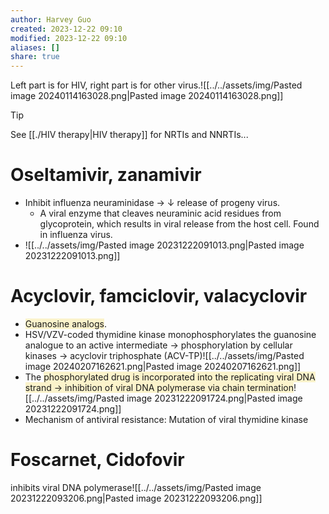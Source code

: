 ```yaml
---
author: Harvey Guo
created: 2023-12-22 09:10
modified: 2023-12-22 09:10
aliases: []
share: true
---
```


Left part is for HIV, right part is for other virus.![[../../assets/img/Pasted image 20240114163028.png|Pasted image 20240114163028.png]]
>[!tip] 
>See [[./HIV therapy|HIV therapy]] for NRTIs and NNRTIs...
# Oseltamivir, zanamivir
- Inhibit influenza neuraminidase → ↓ release of progeny virus.
	- A viral enzyme that cleaves neuraminic acid residues from glycoprotein, which results in viral release from the host cell. Found in influenza virus.
- ![[../../assets/img/Pasted image 20231222091013.png|Pasted image 20231222091013.png]]
# Acyclovir, famciclovir, valacyclovir
- <span style="background:rgba(240, 200, 0, 0.2)">Guanosine analogs</span>. 
- HSV/VZV-coded thymidine kinase monophosphorylates the guanosine analogue to an active intermediate → phosphorylation by cellular kinases → acyclovir triphosphate (ACV-TP)![[../../assets/img/Pasted image 20240207162621.png|Pasted image 20240207162621.png]]
- The <span style="background:rgba(240, 200, 0, 0.2)">phosphorylated drug is incorporated into the replicating viral DNA strand → inhibition of viral DNA polymerase via chain termination</span>![[../../assets/img/Pasted image 20231222091724.png|Pasted image 20231222091724.png]]
- Mechanism of antiviral resistance: Mutation of viral thymidine kinase

# Foscarnet, Cidofovir
inhibits viral DNA polymerase![[../../assets/img/Pasted image 20231222093206.png|Pasted image 20231222093206.png]]